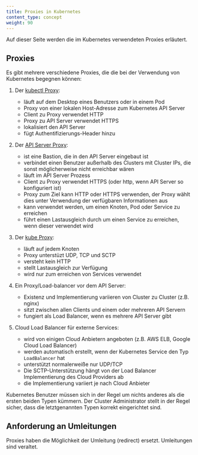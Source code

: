 ```yaml
---
title: Proxies in Kubernetes
content_type: concept
weight: 90
---
```


<!-- overview -->
Auf dieser Seite werden die im Kubernetes verwendeten Proxies erläutert.


<!-- body -->

## Proxies

Es gibt mehrere verschiedene Proxies, die die bei der Verwendung von Kubernetes begegnen können:

1.  Der [kubectl Proxy](/docs/tasks/access-application-cluster/access-cluster/#directly-accessing-the-rest-api):

    - läuft auf dem Desktop eines Benutzers oder in einem Pod
    - Proxy von einer lokalen Host-Adresse zum Kubernetes API Server
    - Client zu Proxy verwendet HTTP
    - Proxy zu API Server verwendet HTTPS
    - lokalisiert den API Server
    - fügt Authentifizierungs-Header hinzu

1.  Der [API Server Proxy](/docs/tasks/access-application-cluster/access-cluster-services/#discovering-builtin-services):

    - ist eine Bastion, die in den API Server eingebaut ist
    - verbindet einen Benutzer außerhalb des Clusters mit Cluster IPs, die sonst möglicherweise nicht erreichbar wären
    - läuft im API Server Prozess
    - Client zu Proxy verwendet HTTPS (oder http, wenn API Server so konfiguriert ist)
    - Proxy zum Ziel kann HTTP oder HTTPS verwenden, der Proxy wählt dies unter Verwendung der verfügbaren Informationen aus
    - kann verwendet werden, um einen Knoten, Pod oder Service zu erreichen
    - führt einen Lastausgleich durch um einen Service zu erreichen, wenn dieser verwendet wird

1.  Der [kube Proxy](/docs/concepts/services-networking/service/#ips-and-vips):

    - läuft auf jedem Knoten
    - Proxy unterstüzt UDP, TCP und SCTP
    - versteht kein HTTP
    - stellt Lastausgleich zur Verfügung
    - wird nur zum erreichen von Services verwendet

1.  Ein Proxy/Load-balancer vor dem API Server:

    - Existenz und Implementierung variieren von Cluster zu Cluster (z.B. nginx)
    - sitzt zwischen allen Clients und einem oder mehreren API Servern
    - fungiert als Load Balancer, wenn es mehrere API Server gibt

1. Cloud Load Balancer für externe Services:

    - wird von einigen Cloud Anbietern angeboten (z.B. AWS ELB, Google Cloud Load Balancer)
    - werden automatisch erstellt, wenn der Kubernetes Service den Typ `LoadBalancer` hat
    - unterstützt normalerweiße nur UDP/TCP
    - Die SCTP-Unterstützung hängt von der Load Balancer Implementierung des Cloud Providers ab
    - die Implementierung variiert je nach Cloud Anbieter

Kubernetes Benutzer müssen sich in der Regel um nichts anderes als die ersten beiden Typen kümmern. Der Cluster Administrator stellt in der Regel sicher, dass die letztgenannten Typen korrekt eingerichtet sind.

## Anforderung an Umleitungen

Proxies haben die Möglichkeit der Umleitung (redirect) ersetzt. Umleitungen sind veraltet.

